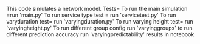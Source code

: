 This code simulates a network model.
Tests= To run the main simulation =run 'main.py'
To run service type test = run 'servicetest.py'
To run varyduration test= run 'varyingduration.py'
To run varying height test= run 'varyingheight.py'
To run different group config run 'varyinggroups'
to run different prediction accuracy run 'varyingpredictability'
results in notebook
